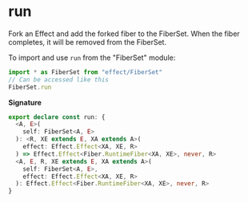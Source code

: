 # run

Fork an Effect and add the forked fiber to the FiberSet.
When the fiber completes, it will be removed from the FiberSet.

To import and use `run` from the "FiberSet" module:

```ts
import * as FiberSet from "effect/FiberSet"
// Can be accessed like this
FiberSet.run
```

**Signature**

```ts
export declare const run: {
  <A, E>(
    self: FiberSet<A, E>
  ): <R, XE extends E, XA extends A>(
    effect: Effect.Effect<XA, XE, R>
  ) => Effect.Effect<Fiber.RuntimeFiber<XA, XE>, never, R>
  <A, E, R, XE extends E, XA extends A>(
    self: FiberSet<A, E>,
    effect: Effect.Effect<XA, XE, R>
  ): Effect.Effect<Fiber.RuntimeFiber<XA, XE>, never, R>
}
```

